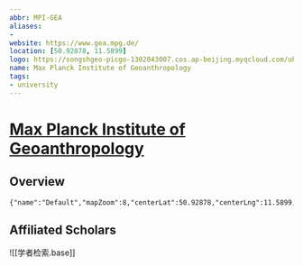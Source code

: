 ```yaml
---
abbr: MPI-GEA
aliases:
-
website: https://www.gea.mpg.de/
location: [50.92878, 11.5899]
logo: https://songshgeo-picgo-1302043007.cos.ap-beijing.myqcloud.com/uPic/Max-Planck-Gesellschaft-logo-F65A54F835-seeklogo.com.png
name: Max Planck Institute of Geoanthropology
tags:
- university
---
```


# [Max Planck Institute of Geoanthropology](https://www.gea.mpg.de/)

## Overview

```mapview
{"name":"Default","mapZoom":8,"centerLat":50.92878,"centerLng":11.5899,"query":"","chosenMapSource":0}
```

## Affiliated Scholars

![[学者检索.base]]